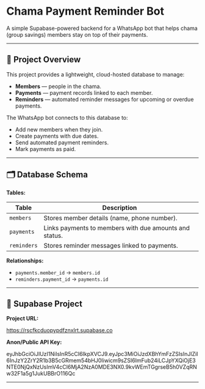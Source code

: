 # Chama Payment Reminder Bot

A simple Supabase-powered backend for a WhatsApp bot that helps chama (group savings) members stay on top of their payments.  

---

## 📌 Project Overview

This project provides a lightweight, cloud-hosted database to manage:
- **Members** — people in the chama.
- **Payments** — payment records linked to each member.
- **Reminders** — automated reminder messages for upcoming or overdue payments.

The WhatsApp bot connects to this database to:
- Add new members when they join.
- Create payments with due dates.
- Send automated payment reminders.
- Mark payments as paid.

---

## 🗂️ Database Schema

**Tables:**

| Table     | Description                               |
|-----------|-------------------------------------------|
| `members` | Stores member details (name, phone number). |
| `payments`| Links payments to members with due amounts and status. |
| `reminders` | Stores reminder messages linked to payments. |

**Relationships:**

- `payments.member_id` → `members.id`
- `reminders.payment_id` → `payments.id`

---

## 🔑 Supabase Project

**Project URL:**

https://rscfkcduopypdfznxlrt.supabase.co

**Anon/Public API Key:**

eyJhbGciOiJIUzI1NiIsInR5cCI6IkpXVCJ9.eyJpc3MiOiJzdXBhYmFzZSIsInJlZiI6InJzY2ZrY2R1b3B5cGRmem54bHJ0Iiwicm9sZSI6ImFub24iLCJpYXQiOjE3NTE0NjQxNzUsImV4cCI6MjA2NzA0MDE3NX0.9kvWEmTGgrseB5h0VZqRNw32F1a5g1JukUBBrO116Qc

---

